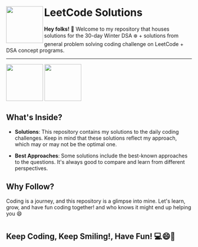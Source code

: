 # LeetCode Solutions <img src="https://upload.wikimedia.org/wikipedia/commons/a/ab/LeetCode_logo_white_no_text.svg" width="100" align="left"/>
**Hey folks!** 👋 Welcome to my repository that houses solutions for the 30-day Winter DSA ❄️ + solutions from general problem solving coding challenge on LeetCode + DSA concept programs.

---
<img src="https://cdn.jsdelivr.net/gh/devicons/devicon@latest/icons/c/c-original.svg" height="100"/>
<img src="https://cdn.jsdelivr.net/gh/devicons/devicon/icons/cplusplus/cplusplus-original.svg" height="100"/>
<!-- #### Question count : **44** *(15-02-2024)* -->


## What's Inside?

- **Solutions**: This repository contains my solutions to the daily coding challenges. Keep in mind that these solutions reflect my approach, which may or may not be the optimal one.

- **Best Approaches**: Some solutions include the best-known approaches to the questions. It's always good to compare and learn from different perspectives.

<!-- - **Excel Sheets**: Look out for the Excel sheets! I'll be sharing 30-day roadmap tailored for both beginners and advanced coders . -->

## Why Follow?

Coding is a journey,  and this repository is a glimpse into mine. Let's learn, grow, and have fun coding together! and who knows it might end up helping you 😄

#
## **Keep Coding, Keep Smiling!, Have Fun!** 💻😄🚀



